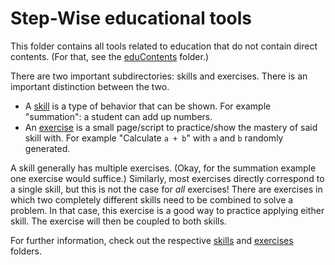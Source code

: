# Step-Wise educational tools

This folder contains all tools related to education that do not contain direct contents. (For that, see the [eduContents](../eduContents/) folder.)

There are two important subdirectories: skills and exercises. There is an important distinction between the two.

- A [skill](skills/) is a type of behavior that can be shown. For example "summation": a student can add up numbers.
- An [exercise](exercises/) is a small page/script to practice/show the mastery of said skill with. For example "Calculate `a + b`" with `a` and `b` randomly generated.

A skill generally has multiple exercises. (Okay, for the summation example one exercise would suffice.) Similarly, most exercises directly correspond to a single skill, but this is not the case for *all* exercises! There are exercises in which two completely different skills need to be combined to solve a problem. In that case, this exercise is a good way to practice applying either skill. The exercise will then be coupled to both skills.

For further information, check out the respective [skills](skills/) and [exercises](exercises/) folders.
